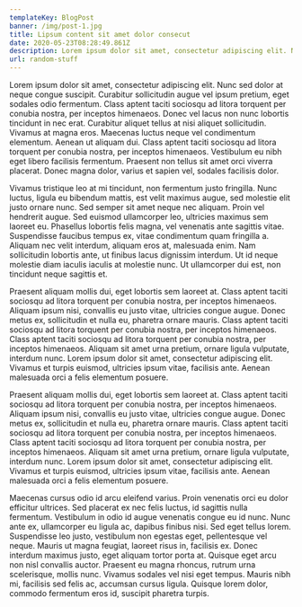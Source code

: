 ```yaml
---
templateKey: BlogPost
banner: /img/post-1.jpg
title: Lipsum content sit amet dolor consecut
date: 2020-05-23T08:28:49.861Z
description: Lorem ipsum dolor sit amet, consectetur adipiscing elit. Nunc sed dolor at neque congue suscipit. Curabitur sollicitudin augue vel ipsum pretium, eget sodales odio fermentum
url: random-stuff
---
```


Lorem ipsum dolor sit amet, consectetur adipiscing elit. Nunc sed dolor at neque congue suscipit. Curabitur sollicitudin augue vel ipsum pretium, eget sodales odio fermentum. Class aptent taciti sociosqu ad litora torquent per conubia nostra, per inceptos himenaeos. Donec vel lacus non nunc lobortis tincidunt in nec erat. Curabitur aliquet tellus at nisi aliquet sollicitudin. Vivamus at magna eros. Maecenas luctus neque vel condimentum elementum. Aenean ut aliquam dui. Class aptent taciti sociosqu ad litora torquent per conubia nostra, per inceptos himenaeos. Vestibulum eu nibh eget libero facilisis fermentum. Praesent non tellus sit amet orci viverra placerat. Donec magna dolor, varius et sapien vel, sodales facilisis dolor.

Vivamus tristique leo at mi tincidunt, non fermentum justo fringilla. Nunc luctus, ligula eu bibendum mattis, est velit maximus augue, sed molestie elit justo ornare nunc. Sed semper sit amet neque nec aliquam. Proin vel hendrerit augue. Sed euismod ullamcorper leo, ultricies maximus sem laoreet eu. Phasellus lobortis felis magna, vel venenatis ante sagittis vitae. Suspendisse faucibus tempus ex, vitae condimentum quam fringilla a. Aliquam nec velit interdum, aliquam eros at, malesuada enim. Nam sollicitudin lobortis ante, ut finibus lacus dignissim interdum. Ut id neque molestie diam iaculis iaculis at molestie nunc. Ut ullamcorper dui est, non tincidunt neque sagittis et.

Praesent aliquam mollis dui, eget lobortis sem laoreet at. Class aptent taciti sociosqu ad litora torquent per conubia nostra, per inceptos himenaeos. Aliquam ipsum nisi, convallis eu justo vitae, ultricies congue augue. Donec metus ex, sollicitudin et nulla eu, pharetra ornare mauris. Class aptent taciti sociosqu ad litora torquent per conubia nostra, per inceptos himenaeos. Class aptent taciti sociosqu ad litora torquent per conubia nostra, per inceptos himenaeos. Aliquam sit amet urna pretium, ornare ligula vulputate, interdum nunc. Lorem ipsum dolor sit amet, consectetur adipiscing elit. Vivamus et turpis euismod, ultricies ipsum vitae, facilisis ante. Aenean malesuada orci a felis elementum posuere.

Praesent aliquam mollis dui, eget lobortis sem laoreet at. Class aptent taciti sociosqu ad litora torquent per conubia nostra, per inceptos himenaeos. Aliquam ipsum nisi, convallis eu justo vitae, ultricies congue augue. Donec metus ex, sollicitudin et nulla eu, pharetra ornare mauris. Class aptent taciti sociosqu ad litora torquent per conubia nostra, per inceptos himenaeos. Class aptent taciti sociosqu ad litora torquent per conubia nostra, per inceptos himenaeos. Aliquam sit amet urna pretium, ornare ligula vulputate, interdum nunc. Lorem ipsum dolor sit amet, consectetur adipiscing elit. Vivamus et turpis euismod, ultricies ipsum vitae, facilisis ante. Aenean malesuada orci a felis elementum posuere.

Maecenas cursus odio id arcu eleifend varius. Proin venenatis orci eu dolor efficitur ultrices. Sed placerat ex nec felis luctus, id sagittis nulla fermentum. Vestibulum in odio id augue venenatis congue eu id nunc. Nunc ante ex, ullamcorper eu ligula ac, dapibus finibus nisi. Sed eget tellus lorem. Suspendisse leo justo, vestibulum non egestas eget, pellentesque vel neque. Mauris ut magna feugiat, laoreet risus in, facilisis ex. Donec interdum maximus justo, eget aliquam tortor porta at. Quisque eget arcu non nisl convallis auctor. Praesent eu magna rhoncus, rutrum urna scelerisque, mollis nunc. Vivamus sodales vel nisi eget tempus. Mauris nibh mi, facilisis sed felis ac, accumsan cursus ligula. Quisque lorem dolor, commodo fermentum eros id, suscipit pharetra turpis.
